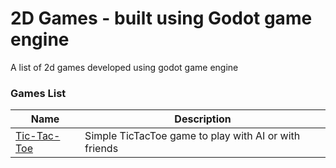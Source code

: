 # 2D Games - built using Godot game engine

A list of 2d games developed using godot game engine

### Games List
| Name | Description |
| ---- | ----------- |
| [Tic-Tac-Toe](./tic-tac-toe/README.md) | Simple TicTacToe game to play with AI or with friends |
